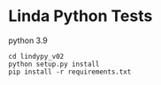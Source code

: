 # Linda Python Tests
python 3.9

```
cd lindypy_v02
python setup.py install
pip install -r requirements.txt
```